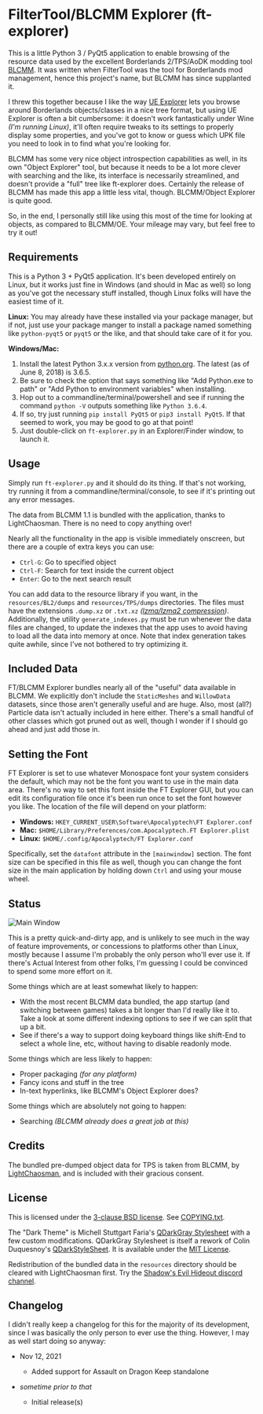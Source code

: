 FilterTool/BLCMM Explorer (ft-explorer)
=======================================

This is a little Python 3 / PyQt5 application to enable browsing of the
resource data used by the excellent Borderlands 2/TPS/AoDK modding tool
[BLCMM](https://github.com/BLCM/BLCMods/wiki/Borderlands-Community-Mod-Manager).
It was written when FilterTool was the tool for Borderlands mod management,
hence this project's name, but BLCMM has since supplanted it.

I threw this together because I like the way
[UE Explorer](http://eliotvu.com/portfolio/view/21/ue-explorer) lets you
browse around Borderlands objects/classes in a nice tree format, but using
UE Explorer is often a bit cumbersome: it doesn't work fantastically under
Wine *(I'm running Linux)*, it'll often require tweaks to its settings to
properly display some properties, and you've got to know or guess which UPK
file you need to look in to find what you're looking for.

BLCMM has some very nice object introspection capabilities as well, in its
own "Object Explorer" tool, but because it needs to be a lot more clever
with searching and the like, its interface is necessarily streamlined, and
doesn't provide a "full" tree like ft-explorer does.  Certainly the release
of BLCMM has made this app a little less vital, though.  BLCMM/Object Explorer
is quite good.

So, in the end, I personally still like using this most of the time for
looking at objects, as compared to BLCMM/OE.  Your mileage may vary, but
feel free to try it out!

Requirements
------------

This is a Python 3 + PyQt5 application.  It's been developed entirely on
Linux, but it works just fine in Windows (and should in Mac as well) so long as
you've got the necessary stuff installed, though Linux folks will have the
easiest time of it.

**Linux:** You may already have these installed via your package manager,
but if not, just use your package manger to install a package named something
like `python-pyqt5` or `pyqt5` or the like, and that should take care of it
for you.

**Windows/Mac:**
1. Install the latest Python 3.x.x version from
  [python.org](https://www.python.org/downloads/).  The latest (as of June 8, 2018) is 3.6.5.
2. Be sure to check the option that says something like "Add Python.exe to path"
  or "Add Python to environment variables" when installing.
3. Hop out to a commandline/terminal/powershell and see if running the command
  `python -V` outputs something like `Python 3.6.4`.
4. If so, try just running `pip install PyQt5` or `pip3 install PyQt5`.  If that
  seemed to work, you may be good to go at that point!
5. Just double-click on `ft-explorer.py` in an Explorer/Finder window, to launch
  it.

Usage
-----

Simply run `ft-explorer.py` and it should do its thing.  If that's not
working, try running it from a commandline/terminal/console, to see if it's
printing out any error messages.

The data from BLCMM 1.1 is bundled with the application, thanks to
LightChaosman.  There is no need to copy anything over!

Nearly all the functionality in the app is visible immediately onscreen,
but there are a couple of extra keys you can use:

* `Ctrl-G`: Go to specified object
* `Ctrl-F`: Search for text inside the current object
* `Enter`: Go to the next search result

You can add data to the resource library if you want, in the
`resources/BL2/dumps` and `resources/TPS/dumps` directories.  The files must
have the extensions `.dump.xz` or `.txt.xz` *([lzma/lzma2
compression](https://en.wikipedia.org/wiki/Xz))*.  Additionally, the utility
`generate_indexes.py` must be run whenever the data files are changed, to
update the indexes that the app uses to avoid having to load all the data
into memory at once.  Note that index generation takes quite awhile, since
I've not bothered to try optimizing it.

Included Data
-------------

FT/BLCMM Explorer bundles nearly all of the "useful" data available in
BLCMM.  We explicitly don't include the `StaticMeshes` and `WillowData`
datasets, since those aren't generally useful and are huge.  Also, most
(all?) Particle data isn't actually included in here either.  There's a
small handful of other classes which got pruned out as well, though I
wonder if I should go ahead and just add those in.

Setting the Font
----------------

FT Explorer is set to use whatever Monospace font your system considers the
default, which may not be the font you want to use in the main data area.
There's no way to set this font inside the FT Explorer GUI, but you can edit
its configuration file once it's been run once to set the font however you
like.  The location of the file will depend on your platform:

* **Windows:** `HKEY_CURRENT_USER\Software\Apocalyptech\FT Explorer.conf`
* **Mac:** `$HOME/Library/Preferences/com.Apocalyptech.FT Explorer.plist`
* **Linux:** `$HOME/.config/Apocalyptech/FT Explorer.conf`

Specifically, set the `datafont` attribute in the `[mainwindow]` section.
The font size can be specified in this file as well, though you can change
the font size in the main application by holding down `Ctrl` and using your
mouse wheel.

Status
------

![Main Window](screenshot.png)

This is a pretty quick-and-dirty app, and is unlikely to see much in the
way of feature improvements, or concessions to platforms other than Linux,
mostly because I assume I'm probably the only person who'll ever use it.
If there's Actual Interest from other folks, I'm guessing I could be
convinced to spend some more effort on it.

Some things which are at least somewhat likely to happen:

* With the most recent BLCMM data bundled, the app startup (and switching
  between games) takes a bit longer than I'd really like it to.  Take a
  look at some different indexing options to see if we can split that up
  a bit.
* See if there's a way to support doing keyboard things like shift-End to
  select a whole line, etc, without having to disable readonly mode.

Some things which are less likely to happen:

* Proper packaging *(for any platform)*
* Fancy icons and stuff in the tree
* In-text hyperlinks, like BLCMM's Object Explorer does?

Some things which are absolutely not going to happen:

* Searching *(BLCMM already does a great job at this)*

Credits
-------

The bundled pre-dumped object data for TPS is taken from BLCMM, by
[LightChaosman](https://www.youtube.com/channel/UCgJ6TA5sZ_Rwc1LPDYbQT1Q), and
is included with their gracious consent.

License
-------

This is licensed under the [3-clause BSD license](https://opensource.org/licenses/BSD-3-Clause).
See [COPYING.txt](COPYING.txt).

The "Dark Theme" is Michell Stuttgart Faria's
[QDarkGray Stylesheet](https://github.com/mstuttgart/qdarkgray-stylesheet)
with a few custom modifications.  QDarkGray Stylesheet is itself a rework of
Colin Duquesnoy's [QDarkStyleSheet](https://github.com/ColinDuquesnoy/QDarkStyleSheet).
It is available under the [MIT License](qdarkgraystyle/COPYING.txt).

Redistribution of the bundled data in the `resources` directory should be
cleared with LightChaosman first.  Try the
[Shadow's Evil Hideout discord channel](https://discord.gg/0YjZxbVBS9b3bXUS).

Changelog
---------

I didn't really keep a changelog for this for the majority of its development,
since I was basically the only person to ever use the thing.  However, I
may as well start doing so anyway:

* Nov 12, 2021
  * Added support for Assault on Dragon Keep standalone

* *sometime prior to that*
  * Initial release(s)

